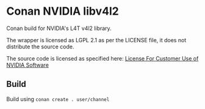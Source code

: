 # Conan NVIDIA libv4l2

Conan build for NVIDIA's L4T v4l2 library.

The wrapper is licensed as LGPL 2.1 as per the LICENSE file,
it does not distribute the source code.

The source code is licensed as specified here:
[License For Customer Use of NVIDIA Software](https://developer.download.nvidia.com/embedded/L4T/r32-2_Release_v1.0/Tegra_Software_License_Agreement-Tegra-Linux.txt)

## Build

Build using `conan create . user/channel`
